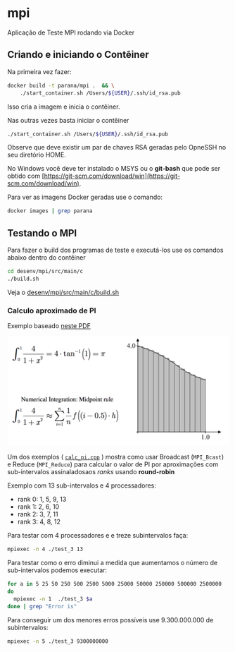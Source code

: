 # mpi

Aplicação de Teste MPI rodando via Docker 

## Criando e iniciando o Contêiner

Na primeira vez fazer:

```bash
docker build -t parana/mpi .  && \
    ./start_container.sh /Users/${USER}/.ssh/id_rsa.pub
```

Isso cria a imagem e inicia o contêiner.

Nas outras vezes basta iniciar o contêiner

```bash
./start_container.sh /Users/${USER}/.ssh/id_rsa.pub
```

Observe que deve existir um par de chaves RSA geradas pelo OpneSSH no seu diretório HOME.

No Windows você deve ter instalado o MSYS ou o **git-bash** que pode ser obtido
com [https://git-scm.com/download/win](https://git-scm.com/download/win).

Para ver as imagens Docker geradas use o comando:

```bash
docker images | grep parana
```

## Testando o MPI

Para fazer o build dos programas de teste e executá-los use os comandos abaixo dentro do contêiner

```bash
cd desenv/mpi/src/main/c
./build.sh
```

Veja o [desenv/mpi/src/main/c/build.sh](desenv/mpi/src/main/c/build.sh)

### Calculo aproximado de PI

Exemplo baseado [neste PDF](http://sbel.wisc.edu/Courses/ME964/2013/Lectures/lecture1030.pdf)

![approximating-PI](docs/approximating-PI.png)

Um dos exemplos ( [`calc_pi.cpp`](desenv/mpi/src/main/c/calc_pi.cpp) ) mostra como usar Broadcast (`MPI_Bcast`) e Reduce (`MPI_Reduce`) 
para calcular o valor de PI por aproximações com sub-intervalos assinaladosaos *ranks* 
usando **round-robin**

Exemplo com 13 sub-intervalos e 4 processadores: 

* rank 0: 1, 5, 9, 13
* rank 1: 2, 6, 10
* rank 2: 3, 7, 11
* rank 3: 4, 8, 12

Para testar com 4 processadores e e treze subintervalos faça:

```bash
mpiexec -n 4 ./test_3 13
```

Para testar como o erro diminui a medida que aumentamos o número de 
sub-intervalos podemos executar:

```bash
for a in 5 25 50 250 500 2500 5000 25000 50000 250000 500000 2500000
do 
  mpiexec -n 1  ./test_3 $a 
done | grep "Error is"
```

Para conseguir um dos menores erros possíveis use 9.300.000.000 de subintervalos:

```bash
mpiexec -n 5 ./test_3 9300000000
```
